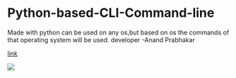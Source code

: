 # Python-based-CLI-Command-line
Made with python can be used on any os,but based on os the commands of that operating system will be used.   developer -Anand Prabhakar

[link](https://git.io/JJNoj)

![](https://github.com/anandprabhakar0507/Python-based-CLI-Command-line-by-Anand-Prabhakar/blob/master/python%20cli%20by%20ap.gif?raw=true)
